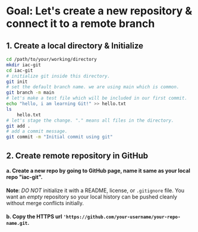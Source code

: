 # Goal: Let's create a new repository & connect it to a remote branch

## 1. Create a local directory & Initialize

```bash
cd /path/to/your/working/directory
mkdir iac-git
cd iac-git
# initialize git inside this directory.
git init
# set the default branch name. we are using main which is common.
git branch -m main
# let's make a test file which will be included in our first commit.
echo "hello, i am learning Git!" >> hello.txt
ls
	hello.txt
# let's stage the change. "." means all files in the directory.
git add .
# add a commit message.
git commit -m "Initial commit using git"
``` 

## 2. Create remote repository in GitHub

#### a. Create a new repo by going to GitHub page, name it same as your local repo "iac-git".

**Note**: *DO NOT* initialize it with a README, license, or `.gitignore` file. You want an _empty_ repository so your local history can be pushed cleanly without merge conflicts initially.
#### b. Copy the HTTPS url `'https://github.com/your-username/your-repo-name.git`.


